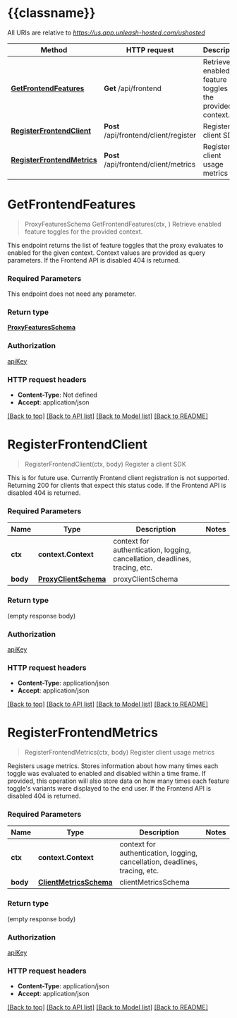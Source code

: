 # {{classname}}

All URIs are relative to *https://us.app.unleash-hosted.com/ushosted*

Method | HTTP request | Description
------------- | ------------- | -------------
[**GetFrontendFeatures**](FrontendAPIApi.md#GetFrontendFeatures) | **Get** /api/frontend | Retrieve enabled feature toggles for the provided context.
[**RegisterFrontendClient**](FrontendAPIApi.md#RegisterFrontendClient) | **Post** /api/frontend/client/register | Register a client SDK
[**RegisterFrontendMetrics**](FrontendAPIApi.md#RegisterFrontendMetrics) | **Post** /api/frontend/client/metrics | Register client usage metrics

# **GetFrontendFeatures**
> ProxyFeaturesSchema GetFrontendFeatures(ctx, )
Retrieve enabled feature toggles for the provided context.

This endpoint returns the list of feature toggles that the proxy evaluates to enabled for the given context. Context values are provided as query parameters. If the Frontend API is disabled 404 is returned.

### Required Parameters
This endpoint does not need any parameter.

### Return type

[**ProxyFeaturesSchema**](proxyFeaturesSchema.md)

### Authorization

[apiKey](../README.md#apiKey)

### HTTP request headers

 - **Content-Type**: Not defined
 - **Accept**: application/json

[[Back to top]](#) [[Back to API list]](../README.md#documentation-for-api-endpoints) [[Back to Model list]](../README.md#documentation-for-models) [[Back to README]](../README.md)

# **RegisterFrontendClient**
> RegisterFrontendClient(ctx, body)
Register a client SDK

This is for future use. Currently Frontend client registration is not supported. Returning 200 for clients that expect this status code. If the Frontend API is disabled 404 is returned.

### Required Parameters

Name | Type | Description  | Notes
------------- | ------------- | ------------- | -------------
 **ctx** | **context.Context** | context for authentication, logging, cancellation, deadlines, tracing, etc.
  **body** | [**ProxyClientSchema**](ProxyClientSchema.md)| proxyClientSchema | 

### Return type

 (empty response body)

### Authorization

[apiKey](../README.md#apiKey)

### HTTP request headers

 - **Content-Type**: application/json
 - **Accept**: application/json

[[Back to top]](#) [[Back to API list]](../README.md#documentation-for-api-endpoints) [[Back to Model list]](../README.md#documentation-for-models) [[Back to README]](../README.md)

# **RegisterFrontendMetrics**
> RegisterFrontendMetrics(ctx, body)
Register client usage metrics

Registers usage metrics. Stores information about how many times each toggle was evaluated to enabled and disabled within a time frame. If provided, this operation will also store data on how many times each feature toggle's variants were displayed to the end user. If the Frontend API is disabled 404 is returned.

### Required Parameters

Name | Type | Description  | Notes
------------- | ------------- | ------------- | -------------
 **ctx** | **context.Context** | context for authentication, logging, cancellation, deadlines, tracing, etc.
  **body** | [**ClientMetricsSchema**](ClientMetricsSchema.md)| clientMetricsSchema | 

### Return type

 (empty response body)

### Authorization

[apiKey](../README.md#apiKey)

### HTTP request headers

 - **Content-Type**: application/json
 - **Accept**: application/json

[[Back to top]](#) [[Back to API list]](../README.md#documentation-for-api-endpoints) [[Back to Model list]](../README.md#documentation-for-models) [[Back to README]](../README.md)

